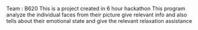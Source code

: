 Team : B620
This is a project created in 6 hour hackathon
This program analyze the individual faces from their picture give relevant info and 
also tells about their emotional state and give the relevant relaxation assistance
